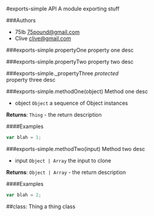 
#exports-simple API
A module exporting stuff

###Authors
* 75lb <75pound@gmail.com>
* Clive <clive@gmail.com>










###exports-simple.propertyOne
property one desc


###exports-simple.propertyTwo
property two desc


###exports-simple._propertyThree
*protected*  
property three desc





###exports-simple.methodOne(object)
Method one desc


- object `Object` a sequence of Object instances  


**Returns**: `Thing` - the return description


####Examples
```js
var blah = 1;
```


###exports-simple.methodTwo(input)
Method two desc


- input `Object | Array` the input to clone  


**Returns**: `Object | Array` - the return description


####Examples
```js
var blah = 2;
```





##class: Thing
a thing class

















